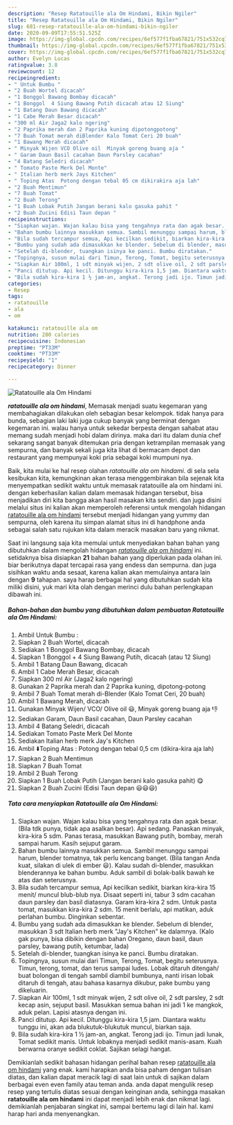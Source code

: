 ```yaml
---
description: "Resep Ratatouille ala Om Hindami, Bikin Ngiler"
title: "Resep Ratatouille ala Om Hindami, Bikin Ngiler"
slug: 681-resep-ratatouille-ala-om-hindami-bikin-ngiler
date: 2020-09-09T17:55:51.525Z
image: https://img-global.cpcdn.com/recipes/6ef577f1fba67821/751x532cq70/ratatouille-ala-om-hindami-foto-resep-utama.jpg
thumbnail: https://img-global.cpcdn.com/recipes/6ef577f1fba67821/751x532cq70/ratatouille-ala-om-hindami-foto-resep-utama.jpg
cover: https://img-global.cpcdn.com/recipes/6ef577f1fba67821/751x532cq70/ratatouille-ala-om-hindami-foto-resep-utama.jpg
author: Evelyn Lucas
ratingvalue: 3.8
reviewcount: 12
recipeingredient:
- " Untuk Bumbu "
- "2 Buah Wortel dicacah"
- "1 Bonggol Bawang Bombay dicacah"
- "1 Bonggol  4 Siung Bawang Putih dicacah atau 12 Siung"
- "1 Batang Daun Bawang dicacah"
- "1 Cabe Merah Besar dicacah"
- "300 ml Air Jaga2 kalo ngering"
- "2 Paprika merah dan 2 Paprika kuning dipotongpotong"
- "7 Buah Tomat merah diBlender Kalo Tomat Ceri 20 buah"
- "1 Bawang Merah dicacah"
- " Minyak Wijen VCO Olive oil  Minyak goreng buang aja "
- " Garam Daun Basil cacahan Daun Parsley cacahan"
- "4 Batang Seledri dicacah"
- " Tomato Paste Merk Del Monte"
- " Italian herb merk Jays Kitchen"
- " Toping Atas  Potong dengan tebal 05 cm dikirakira aja lah"
- "2 Buah Mentimun"
- "7 Buah Tomat"
- "2 Buah Terong"
- "1 Buah Lobak Putih Jangan berani kalo gasuka pahit "
- "2 Buah Zucini Edisi Taun depan "
recipeinstructions:
- "Siapkan wajan. Wajan kalau bisa yang tengahnya rata dan agak besar. (Bila tdk punya, tidak apa asalkan besar). Api sedang. Panaskan minyak, kira-kira 5 sdm. Panas terasa, masukkan Bawang putih, bombay, merah sampai harum. Kasih sejuput garam."
- "Bahan bumbu lainnya masukkan semua. Sambil menunggu sampai harum, blender tomatnya, tak perlu kencang banget. (Bila tangan Anda kuat, silakan di ulek di ember 😃). Kalau sudah di-blender, masukkan blenderannya ke bahan bumbu. Aduk sambil di bolak-balik bawah ke atas dan seterusnya."
- "Bila sudah tercampur semua, Api kecilkan sedikit, biarkan kira-kira 15 menit/ muncul blub-blub nya. Disaat seperti ini, tabur 3 sdm cacahan daun parsley dan basil diatasnya. Garam kira-kira 2 sdm. Untuk pasta tomat, masukkan kira-kira 2 sdm. 15 menit berlalu, api matikan, aduk perlahan bumbu. Dinginkan sebentar."
- "Bumbu yang sudah ada dimasukkan ke blender. Sebelum di blender, masukkan 3 sdt Italian herb merk &#34;Jay&#39;s Kitchen&#34; ke dalamnya. (Kalo gak punya, bisa dibikin dengan bahan Oregano, daun basil, daun parsley, bawang putih, ketumbar, lada)"
- "Setelah di-blender, tuangkan isinya ke panci. Bumbu diratakan."
- "Topingnya, susun mulai dari Timun, Terong, Tomat, begitu seterusnya. Timun, terong, tomat, dan terus sampai ludes. Lobak ditaruh ditengah/ buat bolongan di tengah sambil diambil bumbunya, nanti irisan lobak ditaruh di tengah, atau bahasa kasarnya dikubur, pake bumbu yang dikeluarin."
- "Siapkan Air 100ml, 1 sdt minyak wijen, 2 sdt olive oil, 2 sdt parsley, 2 sdt kecap asin, sejuput basil. Masukkan semua bahan ini jadi 1 ke mangkok, aduk pelan. Lapisi atasnya dengan ini."
- "Panci ditutup. Api kecil. Ditunggu kira-kira 1,5 jam. Diantara waktu tunggu ini, akan ada blukutuk-blukutuk muncul, biarkan saja."
- "Bila sudah kira-kira 1 ½ jam-an, angkat. Terong jadi ijo. Timun jadi lunak, Tomat sedikit manis. Untuk lobaknya menjadi sedikit manis-asam. Kuah berwarna oranye sedikit coklat. Sajikan selagi hangat."
categories:
- Resep
tags:
- ratatouille
- ala
- om

katakunci: ratatouille ala om 
nutrition: 280 calories
recipecuisine: Indonesian
preptime: "PT33M"
cooktime: "PT33M"
recipeyield: "1"
recipecategory: Dinner

---
```



![Ratatouille ala Om Hindami](https://img-global.cpcdn.com/recipes/6ef577f1fba67821/751x532cq70/ratatouille-ala-om-hindami-foto-resep-utama.jpg)

<b><i>ratatouille ala om hindami</i></b>, Memasak menjadi suatu kegemaran yang membahagiakan dilakukan oleh sebagian besar kelompok. tidak hanya para bunda, sebagian laki laki juga cukup banyak yang berminat dengan kegemaran ini. walau hanya untuk sekedar berpesta dengan sahabat atau memang sudah menjadi hobi dalam dirinya. maka dari itu dalam dunia chef sekarang sangat banyak ditemukan pria dengan ketrampilan memasak yang sempurna, dan banyak sekali juga kita lihat di bermacam depot dan restaurant yang mempunyai koki pria sebagai koki mumpuni nya.



Baik, kita mulai ke hal resep olahan <i>ratatouille ala om hindami</i>. di sela sela kesibukan kita, kemungkinan akan terasa menggembirakan bila sejenak kita menyempatkan sedikit waktu untuk memasak ratatouille ala om hindami ini. dengan keberhasilan kalian dalam memasak hidangan tersebut, bisa menjadikan diri kita bangga akan hasil masakan kita sendiri. dan juga disini melalui situs ini kalian akan memperoleh referensi untuk mengolah hidangan <u>ratatouille ala om hindami</u> tersebut menjadi hidangan yang yummy dan sempurna, oleh karena itu simpan alamat situs ini di handphone anda sebagai salah satu rujukan kita dalam meracik masakan baru yang nikmat.


Saat ini langsung saja kita memulai untuk menyediakan bahan bahan yang dibutuhkan dalam mengolah hidangan <u><i>ratatouille ala om hindami</i></u> ini. setidaknya bisa disiapkan <b>21</b> bahan bahan yang diperlukan pada olahan ini. biar berikutnya dapat tercapai rasa yang endess dan sempurna. dan juga sisihkan waktu anda sesaat, karena kalian akan memulainya antara lain dengan <b>9</b> tahapan. saya harap berbagai hal yang dibutuhkan sudah kita miliki disini, yuk mari kita olah dengan merinci dulu bahan perlengkapan dibawah ini.

<!--inarticleads1-->

##### Bahan-bahan dan bumbu yang dibutuhkan dalam pembuatan Ratatouille ala Om Hindami:

1. Ambil  Untuk Bumbu :
1. Siapkan 2 Buah Wortel, dicacah
1. Sediakan 1 Bonggol Bawang Bombay, dicacah
1. Siapkan 1 Bonggol + 4 Siung Bawang Putih, dicacah (atau 12 Siung)
1. Ambil 1 Batang Daun Bawang, dicacah
1. Ambil 1 Cabe Merah Besar, dicacah
1. Siapkan 300 ml Air (Jaga2 kalo ngering)
1. Gunakan 2 Paprika merah dan 2 Paprika kuning, dipotong-potong
1. Ambil 7 Buah Tomat merah di-Blender (Kalo Tomat Ceri, 20 buah)
1. Ambil 1 Bawang Merah, dicacah
1. Gunakan  Minyak Wijen/ VCO/ Olive oil 😃, Minyak goreng buang aja 👎
1. Sediakan  Garam, Daun Basil cacahan, Daun Parsley cacahan
1. Ambil 4 Batang Seledri, dicacah
1. Sediakan  Tomato Paste Merk Del Monte
1. Sediakan  Italian herb merk Jay&#39;s Kitchen
1. Ambil  ⬇️Toping Atas : Potong dengan tebal 0,5 cm (dikira-kira aja lah)
1. Siapkan 2 Buah Mentimun
1. Siapkan 7 Buah Tomat
1. Ambil 2 Buah Terong
1. Siapkan 1 Buah Lobak Putih (Jangan berani kalo gasuka pahit) 😋
1. Siapkan 2 Buah Zucini (Edisi Taun depan 😃😃😃)




<!--inarticleads2-->

##### Tata cara menyiapkan Ratatouille ala Om Hindami:

1. Siapkan wajan. Wajan kalau bisa yang tengahnya rata dan agak besar. (Bila tdk punya, tidak apa asalkan besar). Api sedang. Panaskan minyak, kira-kira 5 sdm. Panas terasa, masukkan Bawang putih, bombay, merah sampai harum. Kasih sejuput garam.
1. Bahan bumbu lainnya masukkan semua. Sambil menunggu sampai harum, blender tomatnya, tak perlu kencang banget. (Bila tangan Anda kuat, silakan di ulek di ember 😃). Kalau sudah di-blender, masukkan blenderannya ke bahan bumbu. Aduk sambil di bolak-balik bawah ke atas dan seterusnya.
1. Bila sudah tercampur semua, Api kecilkan sedikit, biarkan kira-kira 15 menit/ muncul blub-blub nya. Disaat seperti ini, tabur 3 sdm cacahan daun parsley dan basil diatasnya. Garam kira-kira 2 sdm. Untuk pasta tomat, masukkan kira-kira 2 sdm. 15 menit berlalu, api matikan, aduk perlahan bumbu. Dinginkan sebentar.
1. Bumbu yang sudah ada dimasukkan ke blender. Sebelum di blender, masukkan 3 sdt Italian herb merk &#34;Jay&#39;s Kitchen&#34; ke dalamnya. (Kalo gak punya, bisa dibikin dengan bahan Oregano, daun basil, daun parsley, bawang putih, ketumbar, lada)
1. Setelah di-blender, tuangkan isinya ke panci. Bumbu diratakan.
1. Topingnya, susun mulai dari Timun, Terong, Tomat, begitu seterusnya. Timun, terong, tomat, dan terus sampai ludes. Lobak ditaruh ditengah/ buat bolongan di tengah sambil diambil bumbunya, nanti irisan lobak ditaruh di tengah, atau bahasa kasarnya dikubur, pake bumbu yang dikeluarin.
1. Siapkan Air 100ml, 1 sdt minyak wijen, 2 sdt olive oil, 2 sdt parsley, 2 sdt kecap asin, sejuput basil. Masukkan semua bahan ini jadi 1 ke mangkok, aduk pelan. Lapisi atasnya dengan ini.
1. Panci ditutup. Api kecil. Ditunggu kira-kira 1,5 jam. Diantara waktu tunggu ini, akan ada blukutuk-blukutuk muncul, biarkan saja.
1. Bila sudah kira-kira 1 ½ jam-an, angkat. Terong jadi ijo. Timun jadi lunak, Tomat sedikit manis. Untuk lobaknya menjadi sedikit manis-asam. Kuah berwarna oranye sedikit coklat. Sajikan selagi hangat.




Demikianlah sedikit bahasan hidangan perihal bahan resep <u>ratatouille ala om hindami</u> yang enak. kami harapkan anda bisa paham dengan tulisan diatas, dan kalian dapat meracik lagi di saat lain untuk di sajikan dalam berbagai even even family atau teman anda. anda dapat mengulik resep resep yang tertulis diatas sesuai dengan keinginan anda, sehingga masakan <b>ratatouille ala om hindami</b> ini dapat menjadi lebih enak dan nikmat lagi. demikianlah penjabaran singkat ini, sampai bertemu lagi di lain hal. kami harap hari anda menyenangkan.
